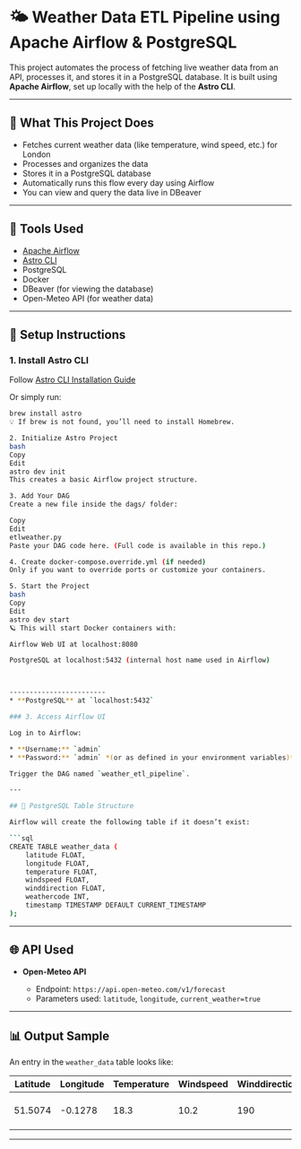 # 🌤️ Weather Data ETL Pipeline using Apache Airflow & PostgreSQL

This project automates the process of fetching live weather data from an API, processes it, and stores it in a PostgreSQL database. It is built using **Apache Airflow**, set up locally with the help of the **Astro CLI**.

---

## 📌 What This Project Does

- Fetches current weather data (like temperature, wind speed, etc.) for London
- Processes and organizes the data
- Stores it in a PostgreSQL database
- Automatically runs this flow every day using Airflow
- You can view and query the data live in DBeaver

---

## 🧰 Tools Used

- [Apache Airflow](https://airflow.apache.org/)
- [Astro CLI](https://docs.astronomer.io/astro/cli)
- PostgreSQL
- Docker
- DBeaver (for viewing the database)
- Open-Meteo API (for weather data)

---

## 🚀 Setup Instructions

### 1. Install Astro CLI

Follow [Astro CLI Installation Guide](https://www.astronomer.io/docs/astro/cli/install-cli)

Or simply run:

```bash
brew install astro
💡 If brew is not found, you’ll need to install Homebrew.

2. Initialize Astro Project
bash
Copy
Edit
astro dev init
This creates a basic Airflow project structure.

3. Add Your DAG
Create a new file inside the dags/ folder:

Copy
Edit
etlweather.py
Paste your DAG code here. (Full code is available in this repo.)

4. Create docker-compose.override.yml (if needed)
Only if you want to override ports or customize your containers.

5. Start the Project
bash
Copy
Edit
astro dev start
🪐 This will start Docker containers with:

Airflow Web UI at localhost:8080

PostgreSQL at localhost:5432 (internal host name used in Airflow)



------------------------
* **PostgreSQL** at `localhost:5432`

### 3. Access Airflow UI

Log in to Airflow:

* **Username:** `admin`
* **Password:** `admin` *(or as defined in your environment variables)*

Trigger the DAG named `weather_etl_pipeline`.

---

## 🧾 PostgreSQL Table Structure

Airflow will create the following table if it doesn’t exist:

```sql
CREATE TABLE weather_data (
    latitude FLOAT,
    longitude FLOAT,
    temperature FLOAT,
    windspeed FLOAT,
    winddirection FLOAT,
    weathercode INT,
    timestamp TIMESTAMP DEFAULT CURRENT_TIMESTAMP
);
```

---

## 🌐 API Used

* **Open-Meteo API**

  * Endpoint: `https://api.open-meteo.com/v1/forecast`
  * Parameters used: `latitude`, `longitude`, `current_weather=true`

---

## 📊 Output Sample

An entry in the `weather_data` table looks like:

| Latitude | Longitude | Temperature | Windspeed | Winddirection | Weathercode | Timestamp           |
| -------- | --------- | ----------- | --------- | ------------- | ----------- | ------------------- |
| 51.5074  | -0.1278   | 18.3        | 10.2      | 190           | 1           | 2025-07-25 08:00:00 |

---


